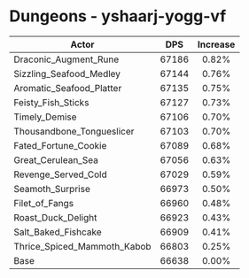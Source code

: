 # Dungeons - yshaarj-yogg-vf
| Actor | DPS | Increase |
|---|:---:|:---:|
|Draconic_Augment_Rune|67186|0.82%|
|Sizzling_Seafood_Medley|67144|0.76%|
|Aromatic_Seafood_Platter|67135|0.75%|
|Feisty_Fish_Sticks|67127|0.73%|
|Timely_Demise|67106|0.70%|
|Thousandbone_Tongueslicer|67103|0.70%|
|Fated_Fortune_Cookie|67089|0.68%|
|Great_Cerulean_Sea|67056|0.63%|
|Revenge_Served_Cold|67029|0.59%|
|Seamoth_Surprise|66973|0.50%|
|Filet_of_Fangs|66960|0.48%|
|Roast_Duck_Delight|66923|0.43%|
|Salt_Baked_Fishcake|66909|0.41%|
|Thrice_Spiced_Mammoth_Kabob|66803|0.25%|
|Base|66638|0.00%|
